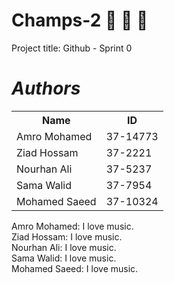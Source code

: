 # Champs-2 :muscle: :muscle: :muscle:

Project title: Github - Sprint 0

<h1 style=font-style:italic;background-color: lightblue;> 
Authors
</h1>

<table style="width:100%">
<tr> 
         <th> Name </th>
         <th> ID </th>
</tr>
         
<tr>
         <td> Amro Mohamed </td>
         <td> 37-14773 </td>
</tr>
         
<tr>
         <td> Ziad Hossam </td>
         <td> 37-2221 </td>
</tr>
           
<tr>
         <td> Nourhan Ali </td>
         <td> 37-5237 </td>
</tr> 

<tr>
         <td> Sama Walid  </td>
         <td> 37-7954 </td>
</tr> 
           
<tr>
         <td> Mohamed Saeed  </td>
         <td> 37-10324 </td>
</tr>

</table>
    
        

Amro Mohamed: I love music.
</br>
Ziad Hossam: I love music.
</br>
Nourhan Ali: I love music.
</br>
Sama Walid: I love music. 
</br>
Mohamed Saeed: I love music.

